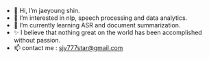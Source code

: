- 👋 Hi, I’m jaeyoung shin. 
- 👀 I’m interested in nlp, speech processing and data analytics.
- 🌱 I’m currently learning ASR and document summarization.
- ✨ I believe that nothing great on the world has been accomplished without passion.
- 📫 contact me : sjy777star@gmail.com


<!---
jyshin0926/jyshin0926 is a ✨ special ✨ repository because its `README.md` (this file) appears on your GitHub profile.
You can click the Preview link to take a look at your changes.
--->

